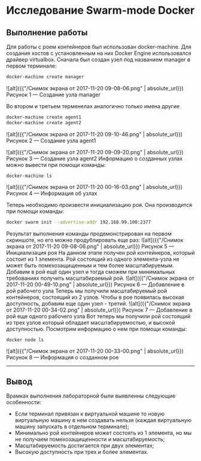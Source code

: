 # Исследование Swarm-mode Docker
## Выполнение работы
Для работы с роем контейнеров был использован docker-machine. Для создания хостов с установленным на них Docker Engine использовался драйвер virtualbox. Сначала был создан узел под названием manager в первом терминале:
```bash
docker-machine create manager
```
![alt]({{"/Снимок экрана от 2017-11-20 09-08-06.png" | absolute_url}})
Рисунок 1 — Создание узла manager

Во втором и третьем терменелах аналогично только имена другие 
```bash
docker-machine create agent1
docker-machine create agent2
```
![alt]({{"/Снимок экрана от 2017-11-20 09-10-46.png" | absolute_url}})
Рисунок 2 — Создание узла agent1

![alt]({{"/Снимок экрана от 2017-11-20 09-09-20.png" | absolute_url}})
Рисунок 3 — Создание узла agent2
Информацию о созданных узлах можно вывести при помощи команды:
```
docker-machine ls
```
![alt]({{"/Снимок экрана от 2017-11-20 00-16-03.png" | absolute_url}})
Рисунок 4 — Информация об узлах

Теперь необходимо произвести инициализацию роя. Она производится при помощи команды:
```bash
docker swarm init --advertise-addr 192.168.99.100:2377
```
Результат выполнения команды продемонстрирован на первом скриншоте, но его можно продублировать еще раз:
![alt]({{"/Снимок экрана от 2017-11-20 09-08-06.png" | absolute_url}})
Рисунок 5 — Инициализация роя
На данном этапе получен рой контейнеров, который состоит из 1 элемента. Рой состоящий из одного элемента-узла не может быть помехозащищенным и тем более масштабируемым. Добавим в рой ещё один узел и тогда сможем при минимальных требованиях получить масштабираемый рой.
![alt]({{"/Снимок экрана от 2017-11-20 00-49-10.png" | absolute_url}})
Рисунок 6 — Добавление в рой рабочего узла
Теперь мы получили масштабируемый рой контейнеров, состоящий из 2 узлов. Чтобы в рое появилась высокая доступность, добавим еще один узел - третий.
![alt]({{"/Снимок экрана от 2017-11-20 00-34-02.png" | absolute_url}})
Рисунок 7 — Добавление в рой еще одного рабочего узла
Вот теперь мы получили рой состоящий из трех узлов который обладает масштабируемостью, и высокой доступностью. Посмотрим информацию о нем при помощи команды:
```
docker node ls
```
![alt]({{"/Снимок экрана от 2017-11-20 00-33-00.png" | absolute_url}})
Рисунок 8 — Информация о созданном рое

---
## Вывод
Врамках выполнения лабораторной были выявленны следующие особенности:
- Если терминал привязан к виртуальной машине то новую виртуальную машину в нем создавать нельзя (каждая виртуальную машину запускать в отдельном терминале);
- Минимально рой контейнеров может состоять из 1 элемента, но мы не получаем помехозащищенности и масштабируемость;
- Масштабируемость достигается при двух элементах;
- Высокую доступность при трех и более элементах.
